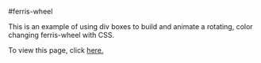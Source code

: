 #ferris-wheel

This is an example of using div boxes to build and animate a rotating, color changing ferris-wheel with CSS.

To view this page, click <a href=https://claudebaxter.github.io/free-code-camp-progress/responsive-web-design/ferris-wheel/index.html title="Ferris Wheel"> here.</a>